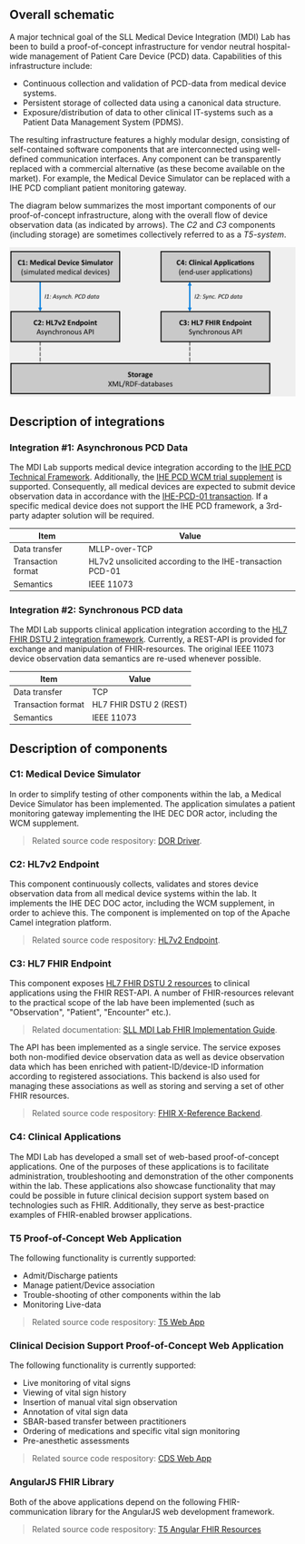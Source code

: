 Overall schematic
-----------

A major technical goal of the SLL Medical Device Integration (MDI) Lab has been to build a proof-of-concept infrastructure for vendor neutral hospital-wide management of Patient Care Device (PCD) data. Capabilities of this infrastructure include:

 * Continuous collection and validation of PCD-data from medical device systems.
 * Persistent storage of collected data using a canonical data structure.
 * Exposure/distribution of data to other clinical IT-systems such as a Patient Data Management System (PDMS).

The resulting infrastructure features a highly modular design, consisting of self-contained software components that are interconnected using well-defined communication interfaces. Any component can be transparently replaced with a commercial alternative (as these become available on the market). For example, the Medical Device Simulator can be replaced with a IHE PCD compliant patient monitoring gateway. 

The diagram below summarizes the most important components of our proof-of-concept infrastructure, along with the overall flow of device observation data (as indicated by arrows). The *C2* and *C3* components (including storage) are sometimes collectively referred to as a *T5-system*. 

![Picture description](../images/architecture.png)

Description of integrations
-----------

### Integration #1: Asynchronous PCD Data

The MDI Lab supports medical device integration according to the [IHE PCD Technical Framework](http://www.ihe.net/Technical_Frameworks/#pcd). Additionally, the [IHE PCD WCM trial supplement](http://www.ihe.net/Technical_Framework/upload/IHE_PCD_Suppl_WCM.pdf) is supported. Consequently, all medical devices are expected to submit device observation data in accordance with the [IHE-PCD-01 transaction](http://www.ihe.net/uploadedFiles/Documents/PCD/IHE_PCD_TF_Vol2.pdf). If a specific medical device does not support the IHE PCD framework, a 3rd-party adapter solution will be required. 

| Item                 | Value                                                     |
| -------------------- | -------------                                             |
| Data transfer    	   | MLLP-over-TCP                                             |
| Transaction format   | HL7v2 unsolicited according to the IHE-transaction PCD-01 |
| Semantics            | IEEE 11073                                                |


### Integration #2: Synchronous PCD data

The MDI Lab supports clinical application integration according to the [HL7 FHIR DSTU 2 integration framework](http://www.hl7.org/FHIR/2015Jan/index.html). Currently, a REST-API is provided for exchange and manipulation of FHIR-resources. The original IEEE 11073 device observation data semantics are re-used whenever possible. 


| Item                 | Value                                                     |
| -------------------- | -------------                                             |
| Data transfer    	   | TCP                                      			       |
| Transaction format   | HL7 FHIR DSTU 2 (REST)									   |
| Semantics            | IEEE 11073                                                |


Description of components
-----------

### C1: Medical Device Simulator
In order to simplify testing of other components within the lab, a Medical Device Simulator has been implemented. The application simulates a patient monitoring gateway implementing the IHE DEC DOR actor, including the WCM supplement. 

 > Related source code respository: [DOR Driver](https://github.com/sll-mdilab/t5-dor-driver).

### C2: HL7v2 Endpoint
This component continuously collects, validates and stores device observation data from all medical device systems within the lab. It implements the IHE DEC DOC actor, including the WCM supplement, in order to achieve this. The component is implemented on top of the Apache Camel integration platform. 

 >  Related source code respository: [HL7v2 Endpoint](https://github.com/sll-mdilab/t5-doc).

### C3: HL7 FHIR Endpoint
This component exposes [HL7 FHIR DSTU 2 resources](http://www.hl7.org/FHIR/2015Jan/index.html) to clinical applications using the FHIR REST-API. A number of FHIR-resources relevant to the practical scope of the lab have been implemented (such as "Observation", "Patient", "Encounter" etc.). 

 >  Related documentation: [SLL MDI Lab FHIR Implementation Guide](/fhir).

The API has been implemented as a single service. The service exposes both non-modified device observation data as well as device observation data which has been enriched with patient-ID/device-ID information according to registered associations. This backend is also used for managing these associations as well as storing and serving a set of other FHIR resources. 
 
 >  Related source code respository: [FHIR X-Reference Backend](https://github.com/sll-mdilab/t5-pid-xref-manager).

### C4: Clinical Applications
The MDI Lab has developed a small set of web-based proof-of-concept applications. One of the purposes of these applications is to facilitate administration, troubleshooting and demonstration of the other components within the lab. These applications also showcase functionality that may could be possible in future clinical decision support system based on technologies such as FHIR. Additionally, they serve as best-practice examples of FHIR-enabled browser applications. 

### T5 Proof-of-Concept Web Application 
The following functionality is currently supported:

 * Admit/Discharge patients
 * Manage patient/Device association
 * Trouble-shooting of other components within the lab
 * Monitoring Live-data

>  Related source code respository: [T5 Web App](https://github.com/sll-mdilab/t5-web-app)

### Clinical Decision Support Proof-of-Concept Web Application
The following functionality is currently supported:

 * Live monitoring of vital signs
 * Viewing of vital sign history
 * Insertion of manual vital sign observation
 * Annotation of vital sign data
 * SBAR-based transfer between practitioners
 * Ordering of medications and specific vital sign monitoring
 * Pre-anesthetic assessments

>  Related source code respository: [CDS Web App](https://github.com/sll-mdilab/cds-web-app)

### AngularJS FHIR Library
Both of the above applications depend on the following FHIR-communication library for the AngularJS web development framework.

>  Related source code respository: [T5 Angular FHIR Resources](https://github.com/sll-mdilab/angular-fhir-resources)
